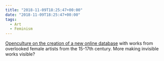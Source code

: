 ```yaml
---
title: "2018-11-09T18:25:47+00:00"
date: "2018-11-09T18:25:47+00:00"
tags:
  - Art
  - Feminism
---
```


[Openculture on the creation of a new online database](http://www.openculture.com/2018/11/prepare-online-database-600-overlooked-female-artists-15th-19th-centuries.html) with works from overlooked female artists from the 15-17th century. More making invisible works visible?
